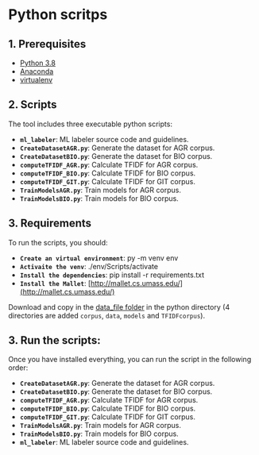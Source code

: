 


# Python scritps

## 1. Prerequisites
 * [Python 3.8](https://www.python.org/downloads/)
 * [Anaconda](https://docs.anaconda.com/anaconda/install/)
 * [virtualenv](https://pypi.org/project/virtualenv/)

## 2. Scripts

The tool includes three executable python scripts:

* **`ml_labeler`**: ML labeler source code and  guidelines.
* **`CreateDatasetAGR.py`**: Generate the dataset for AGR corpus.
* **`CreateDatasetBIO.py`**: Generate the dataset for BIO corpus.
* **`computeTFIDF_AGR.py`**: Calculate TFIDF for AGR corpus.
*  **`computeTFIDF_BIO.py`**: Calculate TFIDF for BIO corpus.
*  **`computeTFIDF_GIT.py`**: Calculate TFIDF for GIT corpus.
* **`TrainModelsAGR.py`**: Train models for AGR corpus.
*  **`TrainModelsBIO.py`**: Train models for BIO corpus.



## 3. Requirements

To run the scripts, you should:
* **`Create an virtual environment`**: py -m venv env
* **`Activaite the venv`**: ./env/Scripts/activate
* **`Install the dependencies`**: pip install -r requirements.txt
* **`Install the Mallet`**: [http://mallet.cs.umass.edu/](http://mallet.cs.umass.edu/)

Download and copy in the [data_file folder](http://www.tsc.uc3m.es/~jarenas/data_files.tgz) in the python directory (4 directories are added `corpus`, `data`, `models` and `TFIDFcorpus`).

## 3. Run the scripts:

Once you have installed everything, you can run the script in the following order:
* **`CreateDatasetAGR.py`**: Generate the dataset for AGR corpus.
* **`CreateDatasetBIO.py`**: Generate the dataset for BIO corpus.
* **`computeTFIDF_AGR.py`**: Calculate TFIDF for AGR corpus.
*  **`computeTFIDF_BIO.py`**: Calculate TFIDF for BIO corpus.
*  **`computeTFIDF_GIT.py`**: Calculate TFIDF for GIT corpus.
* **`TrainModelsAGR.py`**: Train models for AGR corpus.
*  **`TrainModelsBIO.py`**: Train models for BIO corpus.
* **`ml_labeler`**: ML labeler source code and  guidelines.
